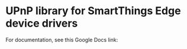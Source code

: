 # UPnP library for SmartThings Edge device drivers

For documentation, see this Google Docs link:  
